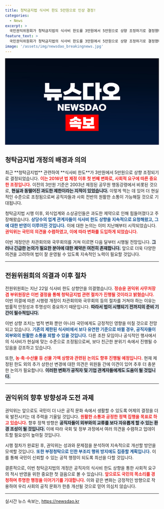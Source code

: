 ```yaml
---
title: 청탁금지법 식사비 한도 5만원으로 인상 결정!
categories:
  - News
excerpt: >
  국민권익위원회가 청탁금지법의 식사비 한도를 3만원에서 5만원으로 상향 조정하기로 결정했다. 이로써 과거 기준과의 차이를 해소하고 소상공인에 활력을 불어넣을 전망이다. 변화의 물결을 놓치지 마세요!
feature_text: >
  국민권익위원회가 청탁금지법의 식사비 한도를 3만원에서 5만원으로 상향 조정하기로 결정했다. 이로써 과거 기준과의 차이를 해소하고 소상공인에 활력을 불어넣을 전망이다. 변화의 물결을 놓치지 마세요!
image: '/assets/img/newsdao_breakingnews.jpg'
---
```


<p><img src="/assets/img/newsdao_breakingnews.jpg" alt="bookingtag 속보" /></p>

<h2 data-ke-size="size26">청탁금지법 개정의 배경과 의의</h2>

<p data-ke-size="size16">최근 **청탁금지법** 관련하여 **식사비 한도**가 3만원에서 5만원으로 상향 조정되기로 결정되었습니다. <b><span style="color: #ee2323;">이는 2016년 법 제정 이후 첫 번째 변화로, 사회적 요구에 따른 중요한 조정입니다.</span></b> 이전의 3만원 기준은 2003년 제정된 공무원 행동강령에서 비롯된 것으로, <b><span style="background-color: #21538527;">현실과 동떨어진 과도한 제한이라는 지적이 있었습니다.</span></b> 이렇게 먹는 데 있어 더 현실적인 수준으로 조정됨으로써 공직자들과 사회 전반의 원활한 소통이 가능해질 것으로 기대됩니다.</p>

<p data-ke-size="size16">청탁금지법 시행 이후, 외식업계와 소상공인들은 과도한 제약으로 인해 힘들어졌다고 주장해왔습니다. <b><span style="color: #1a5490;">상당수의 업계 관계자들이 식사비 한도 상향을 지속적으로 요청해왔고, 그에 대한 반영이 이루어진 것입니다.</span></b> 이에 대한 논의는 이미 지난해부터 시작되었습니다. <b><span style="color: #ee2323;">권익위는 국민의 의견을 수렴하였고, 이에 따라 변화를 도입하게 되었습니다.</span></b></p>

<p data-ke-size="size16">이번 개정안은 차관회의와 국무회의를 거쳐 이르면 다음 달부터 시행될 전망입니다. <b><span style="background-color: #21538527;">그러나 긴급한 논의가 필요한 분야에 대한 제약은 여전히 존재합니다.</span></b> 앞으로 더욱 다양한 의견을 고려하여 법이 잘 운영될 수 있도록 지속적인 노력이 필요할 것입니다.</p>

<hr />

<h2 data-ke-size="size26">전원위원회의 의결과 이후 절차</h2>

<p data-ke-size="size16">전원위원회는 지난 22일 식사비 한도 상향안을 의결했습니다. <b><span style="color: #ee2323;">정승윤 권익위 사무처장 겸 부위원장은 이번 결정을 통해 청탁금지법 관련 절차가 진행될 것이라고 밝혔습니다.</span></b> 이번 의결에 따른 시행령 개정이 차관회의와 국무회의 등의 절차를 거쳐야 하는 이유는 법률적 안정성과 투명성이 중요하기 때문입니다. <b><span style="background-color: #21538527;">따라서 법이 시행되기 전까지의 준비 기간이 필수적입니다.</span></b></p>

<p data-ke-size="size16">이번 상향 조치는 법적 변화 뿐만 아니라 국민에게도 긍정적인 영향을 미칠 것으로 전망되고 있습니다. <b><span style="color: #1a5490;">기존의 제한된 식사비에서 보다 유연한 기준으로 바뀔 경우, 공직자들이 외부와의 원활한 소통을 꾀할 수 있을 것입니다.</span></b> 다른 조찬 모임이나 공식적인 행사에서의 식사비가 현실에 맞는 수준으로 조정됨으로써, 보다 친근한 분위기 속에서 진행될 수 있음을 강조하고 있습니다.</p>

<p data-ke-size="size16">또한, <b><span style="color: #ee2323;">농·축·수산물 등 선물 가액 상향과 관련된 논의도 향후 진행될 예정입니다.</span></b> 현재 제정된 한도 외의 추가 상한선 변경에 대한 의견은 위원들 간에 이견이 있어 추후 더 충분한 논의가 필요합니다. <b><span style="background-color: #21538527;">이러한 변화가 공직자 및 기업 관계자들에게도 도움이 될 것입니다.</span></b></p>

<hr />

<h2 data-ke-size="size26">권익위의 향후 방향성과 도전 과제</h2>

<p data-ke-size="size16">권익위는 앞으로도 국민이 더 나은 공직 문화 속에서 생활할 수 있도록 어제의 결정을 더욱 발전시키는 데 주력을 기울일 것입니다. <b><span style="color: #ee2323;">원활한 소통과 공정한 정책 집행을 목표로 하고 있습니다.</span></b> 향후 정책 방향은 <b><span style="background-color: #21538527;">공직자들이 외부와의 교류를 보다 자유롭게 할 수 있는 환경 조성이 될 것입니다.</span></b> 이에 따라 국회 및 정부 과정에서 여러 의견을 수렴하고 업데이트할 필요성이 높아질 것입니다.</p>

<p data-ke-size="size16">시행 절차가 완료된 후, 권익위는 성과와 문제점을 분석하여 지속적으로 개선할 방안을 모색할 것입니다. <b><span style="color: #1a5490;">또한 부정청탁으로 인한 부조리 행위 방지에도 집중할 계획입니다.</span></b> 이를 통해 국민이 신뢰할 수 있는 공적 행정이 되도록 최선을 다할 것입니다.</p>

<p data-ke-size="size16">결론적으로, 이번 청탁금지법의 개정은 공직자의 식사비 한도 상향을 통한 사회적 요구의 적시 반영을 위한 중요한 첫 걸음으로 볼 수 있습니다. <b><span style="color: #ee2323;">앞으로도 국민의 목소리를 경청하며 투명한 행정을 이어가기를 기대합니다.</span></b> 이와 같은 변화는 긍정적인 방향으로 작용하여 우리 사회의 공직 문화가 한층 개선될 것으로 믿어 의심치 않습니다.</p>

<hr />
실시간 뉴스 속보는, <a href="https://newsdao.kr" rel="dofollow">https://newsdao.kr</a>


